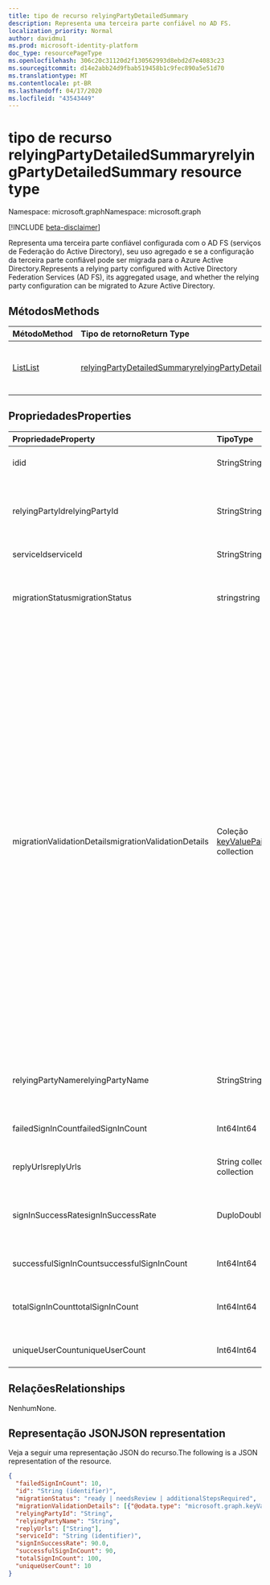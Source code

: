 ```yaml
---
title: tipo de recurso relyingPartyDetailedSummary
description: Representa uma terceira parte confiável no AD FS.
localization_priority: Normal
author: davidmu1
ms.prod: microsoft-identity-platform
doc_type: resourcePageType
ms.openlocfilehash: 306c20c31120d2f130562993d8ebd2d7e4083c23
ms.sourcegitcommit: d14e2abb24d9fbab519458b1c9fec890a5e51d70
ms.translationtype: MT
ms.contentlocale: pt-BR
ms.lasthandoff: 04/17/2020
ms.locfileid: "43543449"
---
```

# <a name="relyingpartydetailedsummary-resource-type"></a><span data-ttu-id="6e474-103">tipo de recurso relyingPartyDetailedSummary</span><span class="sxs-lookup"><span data-stu-id="6e474-103">relyingPartyDetailedSummary resource type</span></span>

<span data-ttu-id="6e474-104">Namespace: microsoft.graph</span><span class="sxs-lookup"><span data-stu-id="6e474-104">Namespace: microsoft.graph</span></span>

[!INCLUDE [beta-disclaimer](../../includes/beta-disclaimer.md)]

<span data-ttu-id="6e474-105">Representa uma terceira parte confiável configurada com o AD FS (serviços de Federação do Active Directory), seu uso agregado e se a configuração da terceira parte confiável pode ser migrada para o Azure Active Directory.</span><span class="sxs-lookup"><span data-stu-id="6e474-105">Represents a relying party configured with Active Directory Federation Services (AD FS), its aggregated usage, and whether the relying party configuration can be migrated to Azure Active Directory.</span></span>

## <a name="methods"></a><span data-ttu-id="6e474-106">Métodos</span><span class="sxs-lookup"><span data-stu-id="6e474-106">Methods</span></span>

| <span data-ttu-id="6e474-107">Método</span><span class="sxs-lookup"><span data-stu-id="6e474-107">Method</span></span>       | <span data-ttu-id="6e474-108">Tipo de retorno</span><span class="sxs-lookup"><span data-stu-id="6e474-108">Return Type</span></span> | <span data-ttu-id="6e474-109">Descrição</span><span class="sxs-lookup"><span data-stu-id="6e474-109">Description</span></span> |
|:-------------|:------------|:------------|
| [<span data-ttu-id="6e474-110">List</span><span class="sxs-lookup"><span data-stu-id="6e474-110">List</span></span>](../api/relyingpartydetailedsummary-list.md) | [<span data-ttu-id="6e474-111">relyingPartyDetailedSummary</span><span class="sxs-lookup"><span data-stu-id="6e474-111">relyingPartyDetailedSummary</span></span>](relyingpartydetailedsummary.md) | <span data-ttu-id="6e474-112">Recupere uma lista de objetos **relyingPartyDetailedSummary** .</span><span class="sxs-lookup"><span data-stu-id="6e474-112">Retrieve a list of **relyingPartyDetailedSummary** objects.</span></span> |


## <a name="properties"></a><span data-ttu-id="6e474-113">Propriedades</span><span class="sxs-lookup"><span data-stu-id="6e474-113">Properties</span></span>

| <span data-ttu-id="6e474-114">Propriedade</span><span class="sxs-lookup"><span data-stu-id="6e474-114">Property</span></span>     | <span data-ttu-id="6e474-115">Tipo</span><span class="sxs-lookup"><span data-stu-id="6e474-115">Type</span></span>        | <span data-ttu-id="6e474-116">Descrição</span><span class="sxs-lookup"><span data-stu-id="6e474-116">Description</span></span> |
|:-------------|:------------|:------------|
|<span data-ttu-id="6e474-117">id</span><span class="sxs-lookup"><span data-stu-id="6e474-117">id</span></span>|<span data-ttu-id="6e474-118">String</span><span class="sxs-lookup"><span data-stu-id="6e474-118">String</span></span>| <span data-ttu-id="6e474-119">Somente leitura.</span><span class="sxs-lookup"><span data-stu-id="6e474-119">Read-only.</span></span> <span data-ttu-id="6e474-120">Identificador exclusivo gerado no nível da API.</span><span class="sxs-lookup"><span data-stu-id="6e474-120">Unique Identifier generated at API level.</span></span>| 
|<span data-ttu-id="6e474-121">relyingPartyId</span><span class="sxs-lookup"><span data-stu-id="6e474-121">relyingPartyId</span></span>|<span data-ttu-id="6e474-122">String</span><span class="sxs-lookup"><span data-stu-id="6e474-122">String</span></span>|<span data-ttu-id="6e474-123">Este identificador é usado para identificar a terceira parte confiável para este serviço de Federação.</span><span class="sxs-lookup"><span data-stu-id="6e474-123">This identifier is used to identify the relying party to this Federation Service.</span></span> <span data-ttu-id="6e474-124">Ele é usado durante a emissão de declarações para a terceira parte confiável.</span><span class="sxs-lookup"><span data-stu-id="6e474-124">It is used when issuing claims to the relying party.</span></span>|
|<span data-ttu-id="6e474-125">serviceId</span><span class="sxs-lookup"><span data-stu-id="6e474-125">serviceId</span></span>|<span data-ttu-id="6e474-126">String</span><span class="sxs-lookup"><span data-stu-id="6e474-126">String</span></span>|<span data-ttu-id="6e474-127">Identifica exclusivamente a floresta do Active Directory.</span><span class="sxs-lookup"><span data-stu-id="6e474-127">Uniquely identifies the Active Directory forest.</span></span>|
|<span data-ttu-id="6e474-128">migrationStatus</span><span class="sxs-lookup"><span data-stu-id="6e474-128">migrationStatus</span></span>|<span data-ttu-id="6e474-129">string</span><span class="sxs-lookup"><span data-stu-id="6e474-129">string</span></span>| <span data-ttu-id="6e474-130">Indica se o aplicativo pode ser movido para o Azure AD ou exigir mais investigações.</span><span class="sxs-lookup"><span data-stu-id="6e474-130">Indication of whether the application can be moved to Azure AD or require more investigation.</span></span> <span data-ttu-id="6e474-131">Os valores possíveis são: `ready`, `needsReview`, `additionalStepsRequired`.</span><span class="sxs-lookup"><span data-stu-id="6e474-131">Possible values are: `ready`, `needsReview`, `additionalStepsRequired`.</span></span>|
|<span data-ttu-id="6e474-132">migrationValidationDetails</span><span class="sxs-lookup"><span data-stu-id="6e474-132">migrationValidationDetails</span></span>|<span data-ttu-id="6e474-133">Coleção [keyValuePair](keyvaluepair.md)</span><span class="sxs-lookup"><span data-stu-id="6e474-133">[keyValuePair](keyvaluepair.md) collection</span></span>|<span data-ttu-id="6e474-134">Especifica todas as validações realizadas nos detalhes de configuração de aplicativos para avaliar se o aplicativo está pronto para ser movido para o Azure AD.</span><span class="sxs-lookup"><span data-stu-id="6e474-134">Specifies all the validations check done on applications configuration details to evaluate if the application is ready to be moved to Azure AD.</span></span> <span data-ttu-id="6e474-135">Os nomes possíveis são `AdditionalWSFedEndpointCheckResult`: `AllowedAuthenticationClassReferencesCheckResult`, `AlwaysRequireAuthenticationCheckResult`, `AutoUpdateEnabledCheckResult`, `ClaimsProviderNameCheckResult`, `EncryptClaimsCheckResult`, `EncryptedNameIdRequiredCheckResult`, `MonitoringEnabledCheckResult`,`NotBeforeSkewCheckResult`, `RequestMFAFromClaimsProvidersCheckResult`, `SignedSamlRequestsRequiredCheckResult`, `AdditionalAuthenticationRulesCheckResult`, `TokenLifetimeCheckResult`, `DelegationAuthorizationRulesCheckResult` `IssuanceAuthorizationRulesCheckResult`,, `IssuanceTransformRulesCheckResult`.</span><span class="sxs-lookup"><span data-stu-id="6e474-135">Possible names are: `AdditionalWSFedEndpointCheckResult`,  `AllowedAuthenticationClassReferencesCheckResult`, `AlwaysRequireAuthenticationCheckResult`,   `AutoUpdateEnabledCheckResult`, `ClaimsProviderNameCheckResult`, `EncryptClaimsCheckResult`,  `EncryptedNameIdRequiredCheckResult`, `MonitoringEnabledCheckResult`,`NotBeforeSkewCheckResult`,  `RequestMFAFromClaimsProvidersCheckResult`, `SignedSamlRequestsRequiredCheckResult`, `AdditionalAuthenticationRulesCheckResult`, `TokenLifetimeCheckResult`,  `DelegationAuthorizationRulesCheckResult`, `IssuanceAuthorizationRulesCheckResult`, `IssuanceTransformRulesCheckResult`.</span></span> <span data-ttu-id="6e474-136">Os possíveis valores de `0`resultado `1`são, `2`ou.</span><span class="sxs-lookup"><span data-stu-id="6e474-136">Possible result values are `0`, `1`, or `2`.</span></span> <span data-ttu-id="6e474-137">`0`Quando a verificação de validação é `1` aprovada, quando a verificação de `2` validação falhou e quando a verificação de validação é um aviso.</span><span class="sxs-lookup"><span data-stu-id="6e474-137">`0` when the validation check passed, `1` when the validation check failed and `2` when the validation check is a warning.</span></span> |
|<span data-ttu-id="6e474-138">relyingPartyName</span><span class="sxs-lookup"><span data-stu-id="6e474-138">relyingPartyName</span></span>|<span data-ttu-id="6e474-139">String</span><span class="sxs-lookup"><span data-stu-id="6e474-139">String</span></span>|<span data-ttu-id="6e474-140">Nome do aplicativo ou outra entidade na Internet que usa um provedor de identidade para autenticar um usuário que deseja fazer logon.</span><span class="sxs-lookup"><span data-stu-id="6e474-140">Name of application or other entity on the internet that uses an identity provider to authenticate a user who wants to log in.</span></span>|
|<span data-ttu-id="6e474-141">failedSignInCount</span><span class="sxs-lookup"><span data-stu-id="6e474-141">failedSignInCount</span></span>|<span data-ttu-id="6e474-142">Int64</span><span class="sxs-lookup"><span data-stu-id="6e474-142">Int64</span></span>| <span data-ttu-id="6e474-143">Número de falhas de entrada no serviço de Federação do Active Directory no período especificado.</span><span class="sxs-lookup"><span data-stu-id="6e474-143">Number of failed sign in on Active Directory Federation Service in the period specified.</span></span> |
|<span data-ttu-id="6e474-144">replyUrls</span><span class="sxs-lookup"><span data-stu-id="6e474-144">replyUrls</span></span>|<span data-ttu-id="6e474-145">String collection</span><span class="sxs-lookup"><span data-stu-id="6e474-145">String collection</span></span>|<span data-ttu-id="6e474-146">Especifica onde a terceira parte confiável espera receber o token.</span><span class="sxs-lookup"><span data-stu-id="6e474-146">Specifies where the relying party expects to receive the token.</span></span>|
|<span data-ttu-id="6e474-147">signInSuccessRate</span><span class="sxs-lookup"><span data-stu-id="6e474-147">signInSuccessRate</span></span>|<span data-ttu-id="6e474-148">Duplo</span><span class="sxs-lookup"><span data-stu-id="6e474-148">Double</span></span>|<span data-ttu-id="6e474-149">Número de bem-sucedido/(número de êxito + número de entradas com falha) no serviço de Federação do Active Directory no período especificado.</span><span class="sxs-lookup"><span data-stu-id="6e474-149">Number of successful / (number of successful + number of failed sign ins) on Active Directory Federation Service in the period specified.</span></span>|
|<span data-ttu-id="6e474-150">successfulSignInCount</span><span class="sxs-lookup"><span data-stu-id="6e474-150">successfulSignInCount</span></span>|<span data-ttu-id="6e474-151">Int64</span><span class="sxs-lookup"><span data-stu-id="6e474-151">Int64</span></span>|<span data-ttu-id="6e474-152">Número de entradas bem-sucedidas no serviço de Federação do Active Directory.</span><span class="sxs-lookup"><span data-stu-id="6e474-152">Number of successful sign ins on Active Directory Federation Service.</span></span>|
|<span data-ttu-id="6e474-153">totalSignInCount</span><span class="sxs-lookup"><span data-stu-id="6e474-153">totalSignInCount</span></span>|<span data-ttu-id="6e474-154">Int64</span><span class="sxs-lookup"><span data-stu-id="6e474-154">Int64</span></span>|<span data-ttu-id="6e474-155">Número de tentativas com êxito + falhas de entradas no serviço de Federação do Active Directory no período especificado.</span><span class="sxs-lookup"><span data-stu-id="6e474-155">Number of successful + failed sign ins failed sign ins on Active Directory Federation Service in the period specified.</span></span>|
|<span data-ttu-id="6e474-156">uniqueUserCount</span><span class="sxs-lookup"><span data-stu-id="6e474-156">uniqueUserCount</span></span>|<span data-ttu-id="6e474-157">Int64</span><span class="sxs-lookup"><span data-stu-id="6e474-157">Int64</span></span>|<span data-ttu-id="6e474-158">Número de usuários exclusivos que entraram no aplicativo.</span><span class="sxs-lookup"><span data-stu-id="6e474-158">Number of unique users that have signed into the application.</span></span>|

## <a name="relationships"></a><span data-ttu-id="6e474-159">Relações</span><span class="sxs-lookup"><span data-stu-id="6e474-159">Relationships</span></span>

<span data-ttu-id="6e474-160">Nenhum</span><span class="sxs-lookup"><span data-stu-id="6e474-160">None.</span></span>

## <a name="json-representation"></a><span data-ttu-id="6e474-161">Representação JSON</span><span class="sxs-lookup"><span data-stu-id="6e474-161">JSON representation</span></span>

<span data-ttu-id="6e474-162">Veja a seguir uma representação JSON do recurso.</span><span class="sxs-lookup"><span data-stu-id="6e474-162">The following is a JSON representation of the resource.</span></span>

<!-- {
  "blockType": "resource",
  "optionalProperties": [

  ],
  "@odata.type": "microsoft.graph.relyingPartyDetailedSummary",
  "baseType": "",
  "keyProperty": "id"
}-->

```json
{
  "failedSignInCount": 10,
  "id": "String (identifier)",
  "migrationStatus": "ready | needsReview | additionalStepsRequired",
  "migrationValidationDetails": [{"@odata.type": "microsoft.graph.keyValuePair"}],
  "relyingPartyId": "String",
  "relyingPartyName": "String",
  "replyUrls": ["String"],
  "serviceId": "String (identifier)",
  "signInSuccessRate": 90.0,
  "successfulSignInCount": 90,
  "totalSignInCount": 100,
  "uniqueUserCount": 10
}
```

<!-- uuid: 16cd6b66-4b1a-43a1-adaf-3a886856ed98
2019-02-04 14:57:30 UTC -->
<!-- {
  "type": "#page.annotation",
  "description": "relyingPartyDetailedSummary resource",
  "keywords": "",
  "section": "documentation",
  "tocPath": ""
}-->
